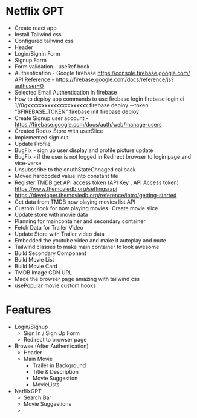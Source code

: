 # Netflix GPT

- Create react app
- Install Tailwind css
- Configured tailwind css
- Header
- Login/Signin Form
- Signup Form
- Form validation - useRef hook
- Authentication - Google firebase
  https://console.firebase.google.com/
  API Reference - https://firebase.google.com/docs/reference/js?authuser=0
- Selected Email Authentication in firebase
- How to deploy app commands to use
  firebase login
  firebase login:ci
  1//0gxxxxxxxxxxxxxxxxxxxxx
  firebase deploy --token "$FIREBASE_TOKEN"
  firebase init
  firebase deploy
- Create Signup user account - https://firebase.google.com/docs/auth/web/manage-users
- Created Redux Store with userSlice
- Implemented sign out
- Update Profile
- BugFix - sign up user display and profile picture update
- BugFix - if the user is not logged in Redirect browser to login page and vice-verse
- Unsubscribe to the onuthStateChnaged callback
- Moved hardcoded value into constant file 
- Register TMDB get API access token (API Key , API Access token) https://www.themoviedb.org/settings/api
- https://developer.themoviedb.org/reference/intro/getting-started
- Get data from TMDB now playing movies list API 
- Custom Hook for now playing movies
-Create movie slice
- Update store with movie data
- Planning for maincontainer and secondary container 
- Fetch Data for Trailer Video 
- Update Store with Trailer video data
- Embedded the youtube video and make it autoplay and mute 
- Tailwind classes to make main container to look awesome
- Build Secondary Component
- Build Movie List
- Build Movie Card
- TMDB Image CDN URL
- Made the browser page amazing with tailwind css
- usePopular movie custom hooks

# Features

- Login/Signup
  - Sign In / Sign Up Form
  - Redirect to browser page
- Browse (After Authentication)
  - Header
  - Main Movie
    - Trailer in Background
    - Title & Description
    - Movie Suggestion
    - MovieLists
- NetflixGPT
  - Search Bar
  - Movie Suggestions
  -
